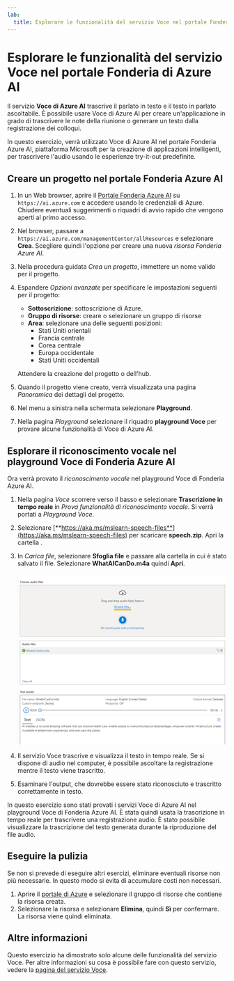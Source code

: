 ```yaml
---
lab:
  title: Esplorare le funzionalità del servizio Voce nel portale Fonderia di Azure AI
---
```


# Esplorare le funzionalità del servizio Voce nel portale Fonderia di Azure AI

Il servizio **Voce di Azure AI** trascrive il parlato in testo e il testo in parlato ascoltabile. È possibile usare Voce di Azure AI per creare un'applicazione in grado di trascrivere le note della riunione o generare un testo dalla registrazione dei colloqui.

In questo esercizio, verrà utilizzato Voce di Azure AI nel portale Fonderia Azure AI, piattaforma Microsoft per la creazione di applicazioni intelligenti, per trascrivere l'audio usando le esperienze try-it-out predefinite. 

## Creare un progetto nel portale Fonderia Azure AI

1. In un Web browser, aprire il [Portale Fonderia Azure AI](https://ai.azure.com) su `https://ai.azure.com` e accedere usando le credenziali di Azure. Chiudere eventuali suggerimenti o riquadri di avvio rapido che vengono aperti al primo accesso. 

1. Nel browser, passare a `https://ai.azure.com/managementCenter/allResources` e selezionare **Crea**. Scegliere quindi l'opzione per creare una nuova *risorsa Fonderia Azure AI*.

1. Nella procedura guidata *Crea un progetto*, immettere un nome valido per il progetto.

1. Espandere *Opzioni avanzate* per specificare le impostazioni seguenti per il progetto:
    - **Sottoscrizione**: sottoscrizione di Azure.
    - **Gruppo di risorse**: creare o selezionare un gruppo di risorse
    - **Area**: selezionare una delle seguenti posizioni:
        * Stati Uniti orientali
        * Francia centrale
        * Corea centrale
        * Europa occidentale
        * Stati Uniti occidentali

    Attendere la creazione del progetto o dell'hub.

1. Quando il progetto viene creato, verrà visualizzata una pagina *Panoramica* dei dettagli del progetto.
 
1. Nel menu a sinistra nella schermata selezionare **Playground**.

1. Nella pagina *Playground* selezionare il riquadro **playground Voce** per provare alcune funzionalità di Voce di Azure AI.

## Esplorare il riconoscimento vocale nel playground Voce di Fonderia Azure AI

Ora verrà provato il *riconoscimento vocale* nel playground Voce di Fonderia Azure AI. 

1. Nella pagina *Voce* scorrere verso il basso e selezionare **Trascrizione in tempo reale** in *Prova funzionalità di riconoscimento vocale*. Si verrà portati a *Playground Voce*. 

1. Selezionare [**https://aka.ms/mslearn-speech-files**](https://aka.ms/mslearn-speech-files) per scaricare **speech.zip**. Apri la cartella . 

1. In *Carica file*, selezionare **Sfoglia file** e passare alla cartella in cui è stato salvato il file. Selezionare **WhatAICanDo.m4a** quindi **Apri**.

    ![Ricerca dei file](media/recognize-synthesize-speech/browse-files-speech.png)

1. Il servizio Voce trascrive e visualizza il testo in tempo reale. Se si dispone di audio nel computer, è possibile ascoltare la registrazione mentre il testo viene trascritto.

1. Esaminare l'output, che dovrebbe essere stato riconosciuto e trascritto correttamente in testo.

In questo esercizio sono stati provati i servizi Voce di Azure AI nel playground Voce di Fonderia Azure AI. È stata quindi usata la trascrizione in tempo reale per trascrivere una registrazione audio. È stato possibile visualizzare la trascrizione del testo generata durante la riproduzione del file audio.

## Eseguire la pulizia

Se non si prevede di eseguire altri esercizi, eliminare eventuali risorse non più necessarie. In questo modo si evita di accumulare costi non necessari.

1. Aprire il [portale di Azure]( https://portal.azure.com) e selezionare il gruppo di risorse che contiene la risorsa creata.
1. Selezionare la risorsa e selezionare **Elimina**, quindi **Sì** per confermare. La risorsa viene quindi eliminata.

## Altre informazioni

Questo esercizio ha dimostrato solo alcune delle funzionalità del servizio Voce. Per altre informazioni su cosa è possibile fare con questo servizio, vedere la [pagina del servizio Voce](https://azure.microsoft.com/services/cognitive-services/speech-services).
